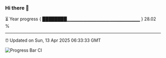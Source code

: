 ### Hi there 👋

⏳ Year progress { ████████▁▁▁▁▁▁▁▁▁▁▁▁▁▁▁▁▁▁▁▁▁▁ } 28.02 %

---

⏰ Updated on Sun, 13 Apr 2025 06:33:33 GMT

![Progress Bar CI](https://github.com/DhruviPatel157/GitHub-Actions-Demo/workflows/Progress%20Bar%20CI/badge.svg)
